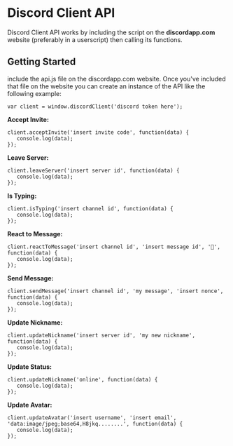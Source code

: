 # Discord Client API
Discord Client API works by including the script on the <b>discordapp.com</b> website (preferably in a userscript) then calling its functions.

## Getting Started
include the api.js file on the discordapp.com website. Once you've included that file on the website you can create an instance of the API like the following example:

```JS
var client = window.discordClient('discord token here');
```

**Accept Invite:**
```JS
client.acceptInvite('insert invite code', function(data) {
   console.log(data);
});
```

**Leave Server:**
```JS
client.leaveServer('insert server id', function(data) {
   console.log(data);
});
```

**Is Typing:**
```JS
client.isTyping('insert channel id', function(data) {
   console.log(data);
});
```

**React to Message:**
```JS
client.reactToMessage('insert channel id', 'insert message id', '🐢', function(data) {
   console.log(data);
});
```

**Send Message:**
```JS
client.sendMessage('insert channel id', 'my message', 'insert nonce', function(data) {
   console.log(data);
});
```

**Update Nickname:**
```JS
client.updateNickname('insert server id', 'my new nickname', function(data) {
   console.log(data);
});
```

**Update Status:**
```JS
client.updateNickname('online', function(data) {
   console.log(data);
});
```

**Update Avatar:**
```JS
client.updateAvatar('insert username', 'insert email', 'data:image/jpeg;base64,H8jkq........', function(data) {
   console.log(data);
});
```
